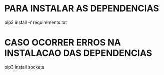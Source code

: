 # PARA INSTALAR AS DEPENDENCIAS
pip3 install -r requirements.txt
# CASO OCORRER ERROS NA INSTALACAO DAS DEPENDENCIAS 
pip3 install sockets
